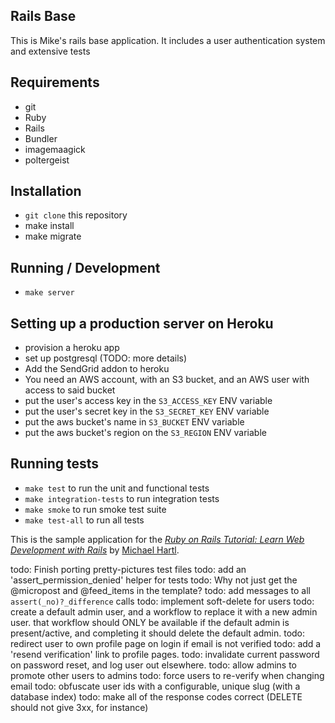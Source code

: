 ## Rails Base

This is Mike's rails base application. It includes a user authentication system
and extensive tests

## Requirements
* git
* Ruby
* Rails
* Bundler
* imagemaagick
* poltergeist

## Installation
* `git clone` this repository
* make install
* make migrate

## Running / Development
* `make server`

## Setting up a production server on Heroku
* provision a heroku app
* set up postgresql (TODO: more details)
* Add the SendGrid addon to heroku
* You need an AWS account, with an S3 bucket, and an AWS user with access to said bucket
* put the user's access key in the `S3_ACCESS_KEY` ENV variable
* put the user's secret key in the `S3_SECRET_KEY` ENV variable
* put the aws bucket's name in `S3_BUCKET` ENV variable
* put the aws bucket's region on the `S3_REGION` ENV variable

## Running tests
* `make test` to run the unit and functional tests
* `make integration-tests` to run integration tests
* `make smoke` to run smoke test suite
* `make test-all` to run all tests

This is the sample application for the
[*Ruby on Rails Tutorial:
Learn Web Development with Rails*](http://www.railstutorial.org/)
by [Michael Hartl](http://www.michaelhartl.com/).

todo: Finish porting pretty-pictures test files
todo: add an 'assert\_permission\_denied' helper for tests
todo: Why not just get the @micropost and @feed\_items  in the  template?
todo: add messages to all `assert(_no)?_difference` calls
todo: implement soft-delete for users
todo: create a default admin user, and a workflow to replace it with a new admin user.  that workflow should ONLY be available if the default admin is present/active, and completing it should delete the default admin.
todo: redirect user to own profile page on login if email is not verified
todo: add a 'resend verification' link to profile pages.
todo: invalidate current password on password reset, and log user out elsewhere.
todo: allow admins to promote other users to admins
todo: force users to re-verify when changing email
todo: obfuscate user ids with a configurable, unique slug (with a database index)
todo: make all of the response codes correct (DELETE should not give 3xx, for instance)
